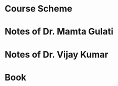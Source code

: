 # Course Scheme
[](https://drive.google.com/file/d/1VfiQF2y0rM9tv6JrJXmTKM94Yd5m4fhM/view)
# Notes of Dr. Mamta Gulati
[](https://sites.google.com/thapar.edu/ucs410/home)
# Notes of Dr. Vijay Kumar
[](https://sites.google.com/view/vijayk/teaching?authuser=0)
# Book
[](https://drive.google.com/file/d/1ojoOhsnKyVu1jaoOOWjGfsVkU4F1_qXU/view)
